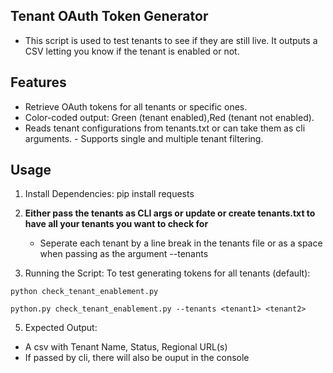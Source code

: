 ## Tenant OAuth Token Generator 
- This script is used to test tenants to see if they are still live. It outputs a CSV letting you know if the tenant is enabled or not.

## Features 
- Retrieve OAuth tokens for all tenants or specific ones. 
- Color-coded output: Green (tenant enabled),Red (tenant not enabled). 
- Reads tenant configurations from tenants.txt or can take them as cli arguments. - Supports single and multiple tenant filtering.

## Usage 

1) Install Dependencies: 
pip install requests 

2) **Either pass the tenants as CLI args or update or create tenants.txt to have all your tenants you want to check for** 
    - Seperate each tenant by a line break in the tenants file or as a space when passing as the argument --tenants

3) Running the Script: To test generating tokens for all tenants (default):
  ```
  python check_tenant_enablement.py
```
```
python.py check_tenant_enablement.py --tenants <tenant1> <tenant2>
```

5) Expected Output:
- A csv with Tenant Name, Status, Regional URL(s)
- If passed by cli, there will also be ouput in the console
